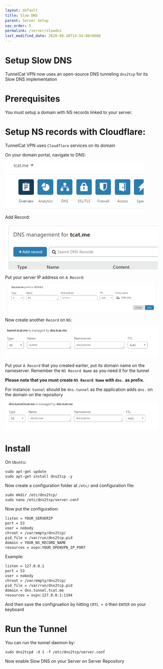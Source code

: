 ```yaml
---
layout: default
title: Slow DNS
parent: Server Setup
nav_order: 5
permalink: /server/slowdns
last_modified_date: 2020-08-28T14:54:08+0008
---
```


# Setup Slow DNS
TunnelCat VPN now uses an open-source DNS tunneling `dns2tcp` for its Slow DNS implementation

# Prerequisites

You must setup a domain with NS records linked to your server.

# Setup NS records with Cloudflare:
TunnelCat VPN uses `Cloudflare` services on its domain

On your domain portal, navigate to DNS:

![](/assets/images/{261642E4-40E2-4E03-B52A-05C06384A893}.png)

Add Record:

![](/assets/images/{7C55C055-2170-4262-9393-5C12999B2FEB}.png)

Put your server IP address on `A Record`:

![](/assets/images/{10B9C8F3-1DE9-4AC2-BAFA-ECC160DD5E6F}.png)

Now create another `Record` on `NS`:

![](/assets/images/{2E78ABB7-C159-4786-BDED-FA1810F44AD8}.png)

Put your `A Record` that you created earlier, put its domain name on the nameserver. Remember the `NS Record Name` as you need it for the tunnel

**Please note that you must create `NS Record Name` with `dns.` as prefix.**

For instance: `tunnel` should be `dns.tunnel` as the application adds `dns.` on the domain on the repository

![](/assets/images/{125D6921-0C2C-4A35-96D1-C87E6457051D}.png)

# Install

On `Ubuntu`:
```
sudo apt-get update
sudo apt-get install dns2tcp -y
```

Now create a configuration folder at `/etc/` and configuration file:

```
sudo mkdir /etc/dns2tcp/
sudo nano /etc/dns2tcp/server.conf
```


Now put the configuration:
```
listen = YOUR_SERVERIP
port = 53
user = nobody
chroot = /var/empty/dns2tcp/
pid_file = /var/run/dns2tcp.pid
domain = YOUR_NS_RECORD_NAME
resources = ovpn:YOUR_OPENVPN_IP_PORT
```

Example:
```
listen = 127.0.0.1
port = 53
user = nobody
chroot = /var/empty/dns2tcp/
pid_file = /var/run/dns2tcp.pid
domain = dns.tunnel.tcat.me
resources = ovpn:127.0.0.1:1194
```

And then save the configruation by hitting `CRTL + O` then `ENTER` on your keyboard

# Run the Tunnel

You can run the tunnel daemon by:
```
sudo dns2tcpd -d 1 -f /etc/dns2tcp/server.conf
```

Now enable Slow DNS on your Server on Server Repository
